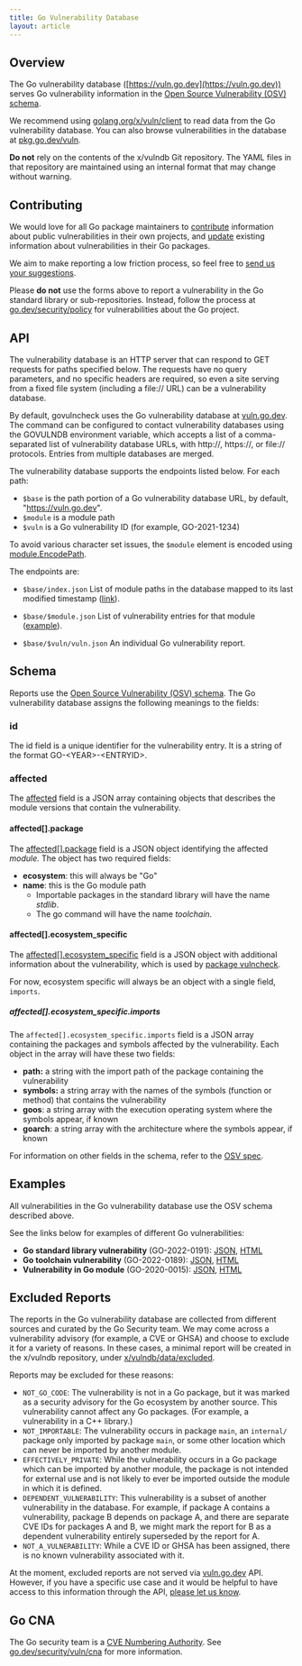 ```yaml
---
title: Go Vulnerability Database
layout: article
---
```


## Overview

The Go vulnerability database ([https://vuln.go.dev](https://vuln.go.dev))
serves Go vulnerability information in the
[Open Source Vulnerability (OSV) schema](https://ossf.github.io/osv-schema/).

We recommend using
[golang.org/x/vuln/client](https://pkg.go.dev/golang.org/x/vuln/client) to read
data from the Go vulnerability database. You can also browse vulnerabilities
in the database at [pkg.go.dev/vuln](https://pkg.go.dev/vuln).

**Do not** rely on the contents of the x/vulndb Git repository. The YAML files in that
repository are maintained using an internal format that may change
without warning.

## Contributing

We would love for all Go package maintainers to [contribute](https://go.dev/s/vulndb-report-new)
information about public vulnerabilities in their own projects,
and [update](https://go.dev/s/vulndb-report-feedback) existing information about vulnerabilities
in their Go packages.

We aim to make reporting a low friction process,
so feel free to [send us your suggestions](https://go.dev/s/vuln-feedback).

Please **do not** use the forms above to report a vulnerability in the Go
standard library or sub-repositories.
Instead, follow the process at [go.dev/security/policy](/security/policy)
for vulnerabilities about the Go project.

## API

The vulnerability database is an HTTP server that can respond to GET requests
for paths specified below.
The requests have no query parameters, and no specific headers are required,
so even a site serving from a fixed file system (including a file:// URL)
can be a vulnerability database.

By default, govulncheck uses the Go vulnerability database at [vuln.go.dev](https://vuln.go.dev).
The command can be configured to contact vulnerability databases using the
GOVULNDB environment variable,
which accepts a list of a comma-separated list of vulnerability database URLs,
with http://, https://, or
file:// protocols. Entries from multiple databases are merged.

The vulnerability database supports the endpoints listed below. For each path:

- `$base` is the path portion of a Go vulnerability database URL, by default, "https://vuln.go.dev".
- `$module` is a module path
- `$vuln` is a Go vulnerability ID (for example, GO-2021-1234)

To avoid various character set issues, the `$module` element is encoded
using [module.EncodePath](https://pkg.go.dev/golang.org/x/mod/module/#EncodePath).

The endpoints are:

- `$base/index.json`
   List of module paths in the database mapped to its last modified timestamp ([link](https://vuln.go.dev/index.json)).

- `$base/$module.json`
   List of vulnerability entries for that module ([example](https://vuln.go.dev/golang.org/x/crypto.json)).

- `$base/$vuln/vuln.json`
   An individual Go vulnerability report.

## Schema

Reports use the
[Open Source Vulnerability (OSV) schema](https://ossf.github.io/osv-schema/).
The Go vulnerability database assigns the following meanings to the fields:

### id

The id field is a unique identifier for the vulnerability entry. It is a string
of the format GO-\<YEAR>-\<ENTRYID>.

### affected

The [affected](https://ossf.github.io/osv-schema/#affected-fields) field is a
JSON array containing objects that describes the module versions that contain
the vulnerability.

#### affected[].package

The
[affected[].package](https://ossf.github.io/osv-schema/#affectedpackage-field)
field is a JSON object identifying the affected _module._ The object has two
required fields:

- **ecosystem**: this will always be "Go"
- **name**: this is the Go module path
  - Importable packages in the standard library will have the name _stdlib_.
  - The go command will have the name _toolchain_.

#### affected[].ecosystem_specific

The
[affected[].ecosystem_specific](https://ossf.github.io/osv-schema/#affectedecosystem_specific-field)
field is a JSON object with additional information about the vulnerability,
which is used by [package
vulncheck](https://pkg.go.dev/golang.org/x/vuln/vulncheck).

For now, ecosystem specific will always be an object with a single field,
`imports`.

##### affected[].ecosystem_specific.imports

The `affected[].ecosystem_specific.imports` field is a JSON array containing
the packages and symbols affected by the vulnerability. Each object in the
array will have these two fields:

- **path:** a string with the import path of the package containing the vulnerability
- **symbols:** a string array with the names of the symbols (function or method) that contains the vulnerability
- **goos**: a string array with the execution operating system where the symbols appear, if known
- **goarch**: a string array with the architecture where the symbols appear, if known

For information on other fields in the schema, refer to the [OSV spec](https://ossf.github.io/osv-schema).

## Examples

All vulnerabilities in the Go vulnerability database use the OSV schema
described above.

See the links below for examples of different Go vulnerabilities:

- **Go standard library vulnerability** (GO-2022-0191):
  [JSON](https://vuln.go.dev/ID/GO-2022-0191.json),
  [HTML](https://pkg.go.dev/vuln/GO-2022-0191)
- **Go toolchain vulnerability** (GO-2022-0189):
  [JSON](https://vuln.go.dev/ID/GO-2022-0189.json),
  [HTML](https://pkg.go.dev/vuln/GO-2022-0189)
- **Vulnerability in Go module** (GO-2020-0015):
  [JSON](https://vuln.go.dev/ID/GO-2020-0015.json),
  [HTML](https://pkg.go.dev/vuln/GO-2020-0015)

## Excluded Reports

The reports in the Go vulnerability database are collected from different
sources and curated by the Go Security team. We may come across a vulnerability advisory
(for example, a CVE or GHSA) and choose to exclude it for a variety of reasons.
In these cases, a minimal report will be created in the x/vulndb repository,
under
[x/vulndb/data/excluded](https://github.com/golang/vulndb/tree/master/data/excluded).

Reports may be excluded for these reasons:

- `NOT_GO_CODE`: The vulnerability is not in a Go package,
  but it was marked as a security advisory for the Go ecosystem by another source.
  This vulnerability cannot affect any
  Go packages. (For example, a vulnerability in  a C++ library.)
- `NOT_IMPORTABLE`: The vulnerability occurs in package `main`, an `internal/`
  package only imported by package `main`, or some  other location which can
  never be imported by another module.
- `EFFECTIVELY_PRIVATE`: While the vulnerability occurs in a Go package which
  can be imported by another module, the package is not intended for external
  use and is not likely to ever be imported outside the module in which it is
  defined.
- `DEPENDENT_VULNERABILITY`: This vulnerability is a subset of another
  vulnerability in the database. For example, if package A contains a
  vulnerability, package B depends on package A, and there are separate CVE IDs
  for packages A and B, we might mark the report for B as a dependent
  vulnerability entirely superseded by the report for A.
- `NOT_A_VULNERABILITY`: While a CVE ID or GHSA has been assigned, there is no
  known vulnerability associated with it.

At the moment, excluded reports are not served via
[vuln.go.dev](https://vuln.go.dev) API. However, if you have
a specific use case and it would be helpful to have access to this information
through the API,
[please let us know](https://go.dev/s/govulncheck-feedback).

## Go CNA

The Go security team is a [CVE Numbering Authority](https://www.cve.org/ProgramOrganization/CNAs).
See [go.dev/security/vuln/cna](/security/vuln/cna) for more information.
